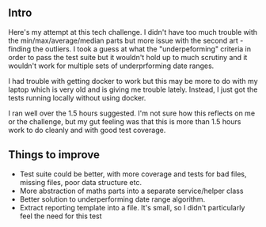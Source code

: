 ## Intro

Here's my attempt at this tech challenge. I didn't have too much trouble with the min/max/average/median parts but
more issue with the second art - finding the outliers. I took a guess at what the "underpeforming" criteria in order to
pass the test suite but it wouldn't hold up to much scrutiny and it wouldn't work for multiple sets of underprforming 
date ranges.

I had trouble with getting docker to work but this may be more to do with my laptop which is very old and is giving me 
trouble lately. Instead, I just got the tests running locally without using docker.

I ran well over the 1.5 hours suggested. I'm not sure how this reflects on me or the challenge, but my gut feeling was
that this is more than 1.5 hours work to do cleanly and with good test coverage.

## Things to improve

- Test suite could be better, with more coverage and tests for bad files, missing files, poor data structure etc.
- More abstraction of maths parts into a separate service/helper class
- Better solution to underperforming date range algorithm.
- Extract reporting template into a file. It's small, so I didn't particularly feel the need for this test